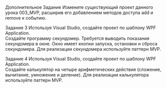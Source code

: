 Дополнительное Задание 
Измените существующий проект данного урока 003_MVP, расширив его добавлением методов доступа 
add и remove к событию. 

Задание 3 
Используя Visual Studio, создайте проект по шаблону WPF Application.  
Создайте  программу  секундомер.  Требуется  выводить  показания  секундомера  в  окне.  Окно  имеет 
кнопки  запуска,  остановки  и  сброса  секундомера.  Для  реализации  секундомера  используйте  паттерн 
MVP. 
 
Задание 4 
Используя Visual Studio, создайте проект по шаблону WPF Application.  
Создайте  калькулятор  на  четыре  арифметических  действия  (сложение,  вычитание,  умножение  и 
деление). Для реализации калькулятора используйте паттерн MVP. 
